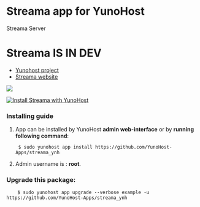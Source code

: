 # Streama app for YunoHost
Streama Server

# Streama IS IN DEV

- [Yunohost project](https://yunohost.org)
- [Streama website](https://streamaserver.org)

![](https://avatars2.githubusercontent.com/u/38193973?s=280&v=4)


[![Install Streama with YunoHost](https://install-app.yunohost.org/install-with-yunohost.png)](https://install-app.yunohost.org/?app=streama)

### Installing guide

 1. App can be installed by YunoHost **admin web-interface** or by **running following command**:

         $ sudo yunohost app install https://github.com/YunoHost-Apps/streama_ynh
 1. Admin username is : **root**.

 
### Upgrade this package:

        $ sudo yunohost app upgrade --verbose example -u https://github.com/YunoHost-Apps/streama_ynh

